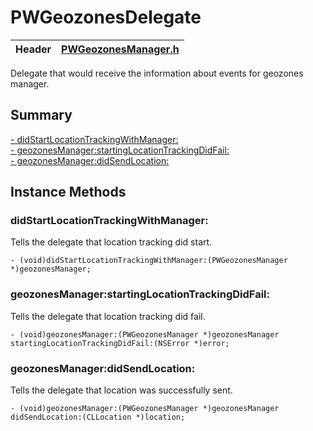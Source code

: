 
# PWGeozonesDelegate #

| Header | [PWGeozonesManager.h](../Framework/Pushwoosh.framework/Versions/A/Headers/PWGeozonesManager.h) |
| ------ | ---------------------------------------------------------------------------------------- |

Delegate that would receive the information about events for geozones manager.

## Summary

[- didStartLocationTrackingWithManager:](#didstartlocationtrackingwithmanager)  
[- geozonesManager:startingLocationTrackingDidFail:](#geozonesmanagerstartinglocationtrackingdidfail)  
[- geozonesManager:didSendLocation:](#geozonesmanagerdidsendlocation)  


## Instance Methods

### didStartLocationTrackingWithManager:
Tells the delegate that location tracking did start.
```objc
- (void)didStartLocationTrackingWithManager:(PWGeozonesManager *)geozonesManager;
```

### geozonesManager:startingLocationTrackingDidFail:
Tells the delegate that location tracking did fail.
```objc
- (void)geozonesManager:(PWGeozonesManager *)geozonesManager startingLocationTrackingDidFail:(NSError *)error;
```

### geozonesManager:didSendLocation:
Tells the delegate that location was successfully sent.
```objc
- (void)geozonesManager:(PWGeozonesManager *)geozonesManager didSendLocation:(CLLocation *)location;
```
